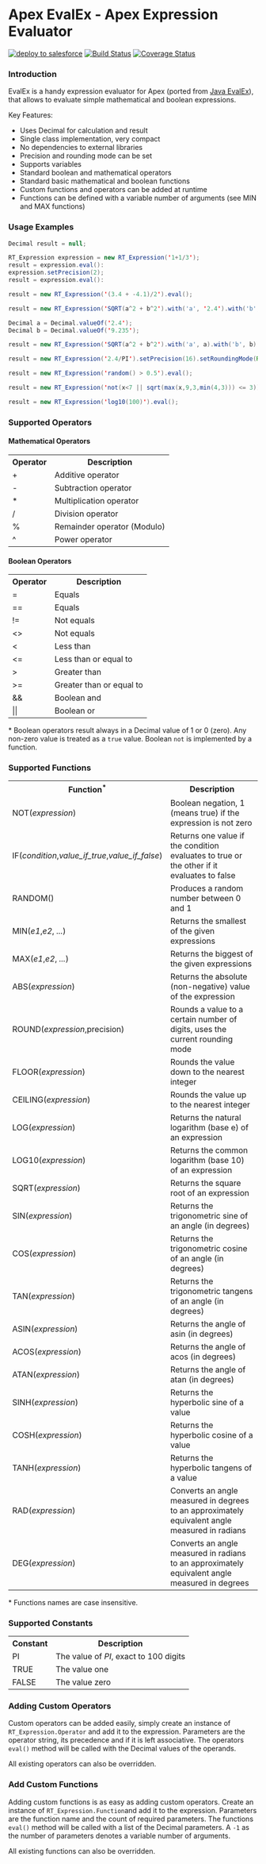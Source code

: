 # Apex EvalEx - Apex Expression Evaluator

[![deploy to salesforce](https://img.shields.io/badge/salesforce-deploy-blue.svg)](https://githubsfdeploy.herokuapp.com) [![Build Status](https://travis-ci.org/jdcrensh/apex-evalex.svg?branch=master)](https://travis-ci.org/jdcrensh/apex-evalex) [![Coverage Status](https://coveralls.io/repos/github/jdcrensh/apex-evalex/badge.svg?branch=master)](https://coveralls.io/github/jdcrensh/apex-evalex?branch=master)

### Introduction

EvalEx is a handy expression evaluator for Apex (ported from [Java EvalEx](https://github.com/uklimaschewski/EvalEx)),
that allows to evaluate simple mathematical and boolean expressions.

Key Features:
- Uses Decimal for calculation and result
- Single class implementation, very compact
- No dependencies to external libraries
- Precision and rounding mode can be set
- Supports variables
- Standard boolean and mathematical operators
- Standard basic mathematical and boolean functions
- Custom functions and operators can be added at runtime
- Functions can be defined with a variable number of arguments (see MIN and MAX functions)


### Usage Examples

```java
Decimal result = null;

RT_Expression expression = new RT_Expression('1+1/3');
result = expression.eval():
expression.setPrecision(2);
result = expression.eval():

result = new RT_Expression('(3.4 + -4.1)/2').eval();

result = new RT_Expression('SQRT(a^2 + b^2').with('a', '2.4').with('b', '9.253').eval();

Decimal a = Decimal.valueOf('2.4');
Decimal b = Decimal.valueOf('9.235');

result = new RT_Expression('SQRT(a^2 + b^2').with('a', a).with('b', b).eval();

result = new RT_Expression('2.4/PI').setPrecision(16).setRoundingMode(RoundingMode.UP).eval();

result = new RT_Expression('random() > 0.5').eval();

result = new RT_Expression('not(x<7 || sqrt(max(x,9,3,min(4,3))) <= 3))').with('x', '22.9').eval();

result = new RT_Expression('log10(100)').eval();
```

### Supported Operators

#### Mathematical Operators

<table>
  <tr><th>Operator</th><th>Description</th></tr>
  <tr><td>+</td><td>Additive operator</td></tr>
  <tr><td>-</td><td>Subtraction operator</td></tr>
  <tr><td>*</td><td>Multiplication operator</td></tr>
  <tr><td>/</td><td>Division operator</td></tr>
  <tr><td>%</td><td>Remainder operator (Modulo)</td></tr>
  <tr><td>^</td><td>Power operator</td></tr>
</table>


#### Boolean Operators

<table>
  <tr><th>Operator</th><th>Description</th></tr>
  <tr><td>=</td><td>Equals</td></tr>
  <tr><td>==</td><td>Equals</td></tr>
  <tr><td>!=</td><td>Not equals</td></tr>
  <tr><td>&lt;&gt;</td><td>Not equals</td></tr>
  <tr><td>&lt;</td><td>Less than</td></tr>
  <tr><td>&lt;=</td><td>Less than or equal to</td></tr>
  <tr><td>&gt;</td><td>Greater than</td></tr>
  <tr><td>&gt;=</td><td>Greater than or equal to</td></tr>
  <tr><td>&amp;&amp;</td><td>Boolean and</td></tr>
  <tr><td>||</td><td>Boolean or</td></tr>
</table>

\* Boolean operators result always in a Decimal value of 1 or 0 (zero). Any non-zero value is treated as a `true`
value. Boolean `not` is implemented by a function.

### Supported Functions

<table>
  <tr><th>Function<sup>*</sup></th><th>Description</th></tr>
  <tr><td>NOT(<i>expression</i>)</td><td>Boolean negation, 1 (means true) if the expression is not zero</td></tr>
  <tr><td>IF(<i>condition</i>,<i>value_if_true</i>,<i>value_if_false</i>)</td><td>Returns one value if the condition evaluates to true or the other if it evaluates to false</td></tr>
  <tr><td>RANDOM()</td><td>Produces a random number between 0 and 1</td></tr>
  <tr><td>MIN(<i>e1</i>,<i>e2</i>, <i>...</i>)</td><td>Returns the smallest of the given expressions</td></tr>
  <tr><td>MAX(<i>e1</i>,<i>e2</i>, <i>...</i>)</td><td>Returns the biggest of the given expressions</td></tr>
  <tr><td>ABS(<i>expression</i>)</td><td>Returns the absolute (non-negative) value of the expression</td></tr>
  <tr><td>ROUND(<i>expression</i>,precision)</td><td>Rounds a value to a certain number of digits, uses the current rounding mode</td></tr>
  <tr><td>FLOOR(<i>expression</i>)</td><td>Rounds the value down to the nearest integer</td></tr>
  <tr><td>CEILING(<i>expression</i>)</td><td>Rounds the value up to the nearest integer</td></tr>
  <tr><td>LOG(<i>expression</i>)</td><td>Returns the natural logarithm (base e) of an expression</td></tr>
  <tr><td>LOG10(<i>expression</i>)</td><td>Returns the common logarithm (base 10) of an expression</td></tr>
  <tr><td>SQRT(<i>expression</i>)</td><td>Returns the square root of an expression</td></tr>
  <tr><td>SIN(<i>expression</i>)</td><td>Returns the trigonometric sine of an angle (in degrees)</td></tr>
  <tr><td>COS(<i>expression</i>)</td><td>Returns the trigonometric cosine of an angle (in degrees)</td></tr>
  <tr><td>TAN(<i>expression</i>)</td><td>Returns the trigonometric tangens of an angle (in degrees)</td></tr>
  <tr><td>ASIN(<i>expression</i>)</td><td>Returns the angle of asin (in degrees)</td></tr>
  <tr><td>ACOS(<i>expression</i>)</td><td>Returns the angle of acos (in degrees)</td></tr>
  <tr><td>ATAN(<i>expression</i>)</td><td>Returns the angle of atan (in degrees)</td></tr>
  <tr><td>SINH(<i>expression</i>)</td><td>Returns the hyperbolic sine of a value</td></tr>
  <tr><td>COSH(<i>expression</i>)</td><td>Returns the hyperbolic cosine of a value</td></tr>
  <tr><td>TANH(<i>expression</i>)</td><td>Returns the hyperbolic tangens of a value</td></tr>
  <tr><td>RAD(<i>expression</i>)</td><td>Converts an angle measured in degrees to an approximately equivalent angle measured in radians</td></tr>
  <tr><td>DEG(<i>expression</i>)</td><td>Converts an angle measured in radians to an approximately equivalent angle measured in degrees</td></tr>
</table>

\* Functions names are case insensitive.

### Supported Constants

<table>
  <tr><th>Constant</th><th>Description</th></tr>
  <tr><td>PI</td><td>The value of <i>PI</i>, exact to 100 digits</td></tr>
  <tr><td>TRUE</td><td>The value one</td></tr>
  <tr><td>FALSE</td><td>The value zero</td></tr>
</table>


### Adding Custom Operators

Custom operators can be added easily, simply create an instance of `RT_Expression.Operator` and add it to the expression.
Parameters are the operator string, its precedence and if it is left associative. The operators `eval()` method will be
called with the Decimal values of the operands.

All existing operators can also be overridden.

### Add Custom Functions

Adding custom functions is as easy as adding custom operators. Create an instance of `RT_Expression.Function`and add it to
the expression. Parameters are the function name and the count of required parameters. The functions `eval()` method
will be called with a list of the Decimal parameters. A `-1` as the number of parameters denotes a variable number of
arguments.

All existing functions can also be overridden.
